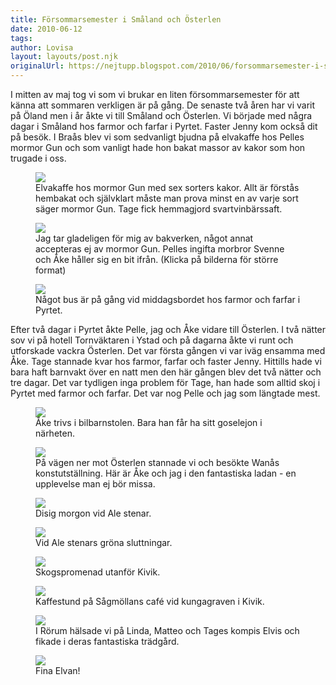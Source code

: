 ```yaml
---
title: Försommarsemester i Småland och Österlen
date: 2010-06-12
tags: 	
author: Lovisa
layout: layouts/post.njk
originalUrl: https://nejtupp.blogspot.com/2010/06/forsommarsemester-i-smaland-och.html
---
```


I mitten av maj tog vi som vi brukar en liten försommarsemester för att känna att sommaren verkligen är på gång. De senaste två åren har vi varit på Öland men i år åkte vi till Småland och Österlen. Vi började med några dagar i Småland hos farmor och farfar i Pyrtet. Faster Jenny kom också dit på besök. I Braås blev vi som sedvanligt bjudna på elvakaffe hos Pelles mormor Gun och som vanligt hade hon bakat massor av kakor som hon trugade i oss.

<figure>
	<img src="../../../img/2010/06/Pyrtet-_MG_9993.jpg">
	<figcaption>Elvakaffe hos mormor Gun med sex sorters kakor. Allt är förstås hembakat och självklart måste man prova minst en av varje sort säger mormor Gun. Tage fick hemmagjord svartvinbärssaft.</figcaption>
</figure>

<figure>
	<img src="../../../img/2010/06/Pyrtet-_MG_9999.jpg">
	<figcaption>Jag tar gladeligen för mig av bakverken, något annat accepteras ej av mormor Gun. Pelles ingifta morbror Svenne och Åke håller sig en bit ifrån. (Klicka på bilderna för större format)</figcaption>
</figure>

<figure>
	<img src="../../../img/2010/06/Pyrtet-_MG_0045.jpg">
	<figcaption>Något bus är på gång vid middagsbordet hos farmor och farfar i Pyrtet.</figcaption>
</figure>

Efter två dagar i Pyrtet åkte Pelle, jag och Åke vidare till Österlen. I två nätter sov vi på hotell Tornväktaren i Ystad och på dagarna åkte vi runt och utforskade vackra Österlen. Det var första gången vi var iväg ensamma med Åke. Tage stannade kvar hos farmor, farfar och faster Jenny. Hittills hade vi bara haft barnvakt över en natt men den här gången blev det två nätter och tre dagar. Det var tydligen inga problem för Tage, han hade som alltid skoj i Pyrtet med farmor och farfar. Det var nog Pelle och jag som längtade mest.

<figure>
	<img src="../../../img/2010/06/%C3%96sterlen-_MG_0137.jpg">
	<figcaption>Åke trivs i bilbarnstolen. Bara han får ha sitt goselejon i närheten.</figcaption>
</figure>

<figure>
	<img src="../../../img/2010/06/%C3%96sterlen-_MG_0064.jpg">
	<figcaption>På vägen ner mot Österlen stannade vi och besökte Wanås konstutställning. Här är Åke och jag i den fantastiska ladan - en upplevelse man ej bör missa.</figcaption>
</figure>

<figure>
	<img src="../../../img/2010/06/%C3%96sterlen-_MG_0090.jpg">
	<figcaption>Disig morgon vid Ale stenar. </figcaption>
</figure>

<figure>
	<img src="../../../img/2010/06/%C3%96sterlen-_MG_0083.jpg">
	<figcaption>Vid Ale stenars gröna sluttningar.</figcaption>
</figure>

<figure>
	<img src="../../../img/2010/06/%C3%96sterlen-_MG_0149.jpg">
	<figcaption>Skogspromenad utanför Kivik.</figcaption>
</figure>

<figure>
	<img src="../../../img/2010/06/%C3%96sterlen-_MG_0163.jpg">
	<figcaption>Kaffestund på Sågmöllans café vid kungagraven i Kivik.</figcaption>
</figure>

<figure>
	<img src="../../../img/2010/06/%C3%96sterlen-_MG_0228.jpg">
	<figcaption>I Rörum hälsade vi på Linda, Matteo och Tages kompis Elvis och fikade i deras fantastiska trädgård.</figcaption>
</figure>

<figure>
	<img src="../../../img/2010/06/%C3%96sterlen-_MG_0236.jpg">
	<figcaption>Fina Elvan!</figcaption>
</figure>

